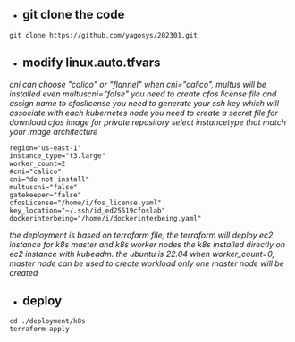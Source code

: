 - ## git clone the code

```
git clone https://github.com/yagosys/202301.git

```

- ## modify linux.auto.tfvars 

*cni can choose "calico" or "flannel"*
*when cni="calico", multus will be installed even multuscni="false"*
*you need to create cfos license file and assign name to cfoslicense*
*you need to generate your ssh key which will associate with each kubernetes node*
*you need to create a secret file for download cfos image for private repository*
*select instancetype that match your image architecture*

```
region="us-east-1"
instance_type="t3.large"
worker_count=2
#cni="calico"
cni="do not install"
multuscni="false"
gatekeeper="false"
cfosLicense="/home/i/fos_license.yaml"
key_location="~/.ssh/id_ed25519cfoslab"
dockerinterbeing="/home/i/dockerinterbeing.yaml"
```

*the deployment is based on terraform file, the terraform will deploy ec2 instance for k8s master  and k8s worker nodes*
*the k8s installed directly on ec2 instance  with kubeadm. the ubuntu is 22.04*
*when worker_count=0, master node can be used to create workload*
*only one master node will be created*

- ## deploy 

```
cd ./deployment/k8s
terraform apply
```
 